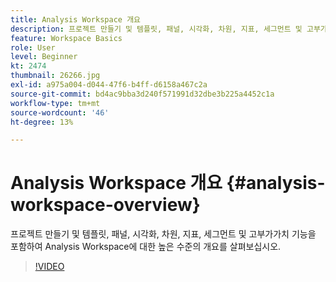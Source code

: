 ```yaml
---
title: Analysis Workspace 개요
description: 프로젝트 만들기 및 템플릿, 패널, 시각화, 차원, 지표, 세그먼트 및 고부가가치 기능을 포함하여 Analysis Workspace에 대한 높은 수준의 개요를 살펴보십시오.
feature: Workspace Basics
role: User
level: Beginner
kt: 2474
thumbnail: 26266.jpg
exl-id: a975a004-d044-47f6-b4ff-d6158a467c2a
source-git-commit: bd4ac9bba3d240f571991d32dbe3b225a4452c1a
workflow-type: tm+mt
source-wordcount: '46'
ht-degree: 13%

---
```


# Analysis Workspace 개요 {#analysis-workspace-overview}

프로젝트 만들기 및 템플릿, 패널, 시각화, 차원, 지표, 세그먼트 및 고부가가치 기능을 포함하여 Analysis Workspace에 대한 높은 수준의 개요를 살펴보십시오.

>[!VIDEO](https://video.tv.adobe.com/v/26266/?quality=12)
